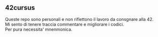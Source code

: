 
## 42cursus
Queste repo sono personali e non riflettono il lavoro da consgnare alla 42.  
Mi sento di tenere traccia commentare e migliorare i codici.   
Per pura necessita' mnenmonica.
